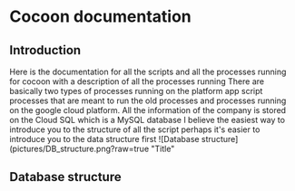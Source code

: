 # Cocoon documentation
## Introduction
Here is the documentation for all the scripts and all the processes running for cocoon with a description of all the processes running
There are basically two types of processes running on the platform app script processes that are meant to run the old processes and processes running on the google cloud platform.
All the information of the company is stored on the Cloud SQL which is a MySQL database 
I believe the easiest way to introduce you to the structure of all the script perhaps it's easier to introduce you to the data structure first
![Database structure](pictures/DB_structure.png?raw=true "Title"

## Database structure
